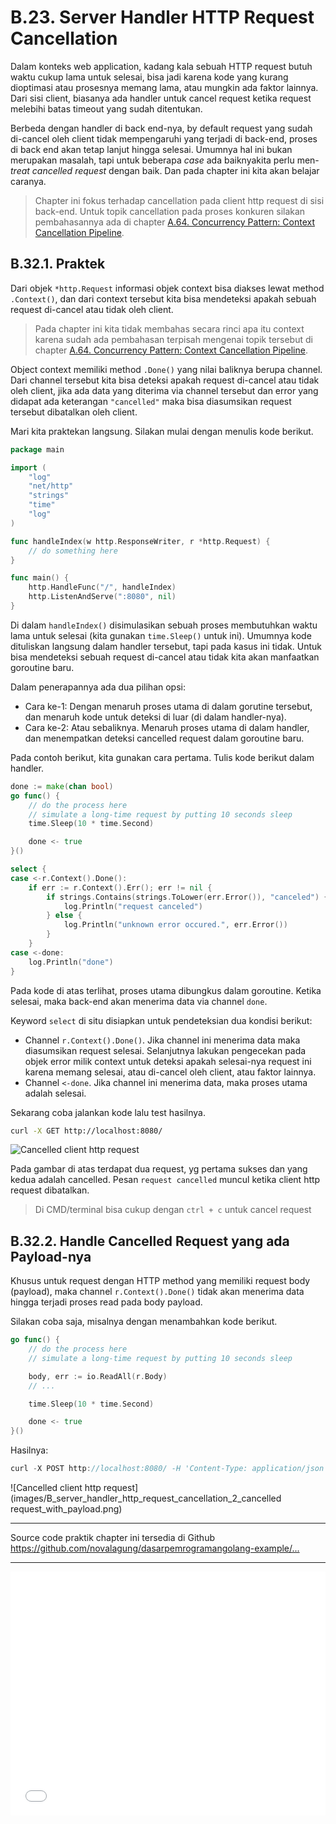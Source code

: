 # B.23. Server Handler HTTP Request Cancellation

Dalam konteks web application, kadang kala sebuah HTTP request butuh waktu cukup lama untuk selesai, bisa jadi karena kode yang kurang dioptimasi atau prosesnya memang lama, atau mungkin ada faktor lainnya. Dari sisi client, biasanya ada handler untuk cancel request ketika request melebihi batas timeout yang sudah ditentukan.

Berbeda dengan handler di back end-nya, by default request yang sudah di-cancel oleh client tidak mempengaruhi yang terjadi di back-end, proses di back end akan tetap lanjut hingga selesai. Umumnya hal ini bukan merupakan masalah, tapi untuk beberapa *case* ada baiknyakita perlu men-*treat* *cancelled request* dengan baik. Dan pada chapter ini kita akan belajar caranya.

> Chapter ini fokus terhadap cancellation pada client http request di sisi back-end. Untuk topik cancellation pada proses konkuren silakan pembahasannya ada di chapter [A.64. Concurrency Pattern: Context Cancellation Pipeline](/A-pipeline-context-cancellation.html).

## B.32.1. Praktek

Dari objek `*http.Request` informasi objek context bisa diakses lewat method `.Context()`, dan dari context tersebut kita bisa mendeteksi apakah sebuah request di-cancel atau tidak oleh client.

> Pada chapter ini kita tidak membahas secara rinci apa itu context karena sudah ada pembahasan terpisah mengenai topik tersebut di chapter [A.64. Concurrency Pattern: Context Cancellation Pipeline](/A-pipeline-context-cancellation.html).

Object context memiliki method `.Done()` yang nilai baliknya berupa channel. Dari channel tersebut kita bisa deteksi apakah request di-cancel atau tidak oleh client, jika ada data yang diterima via channel tersebut dan error yang didapat ada keterangan `"cancelled"` maka bisa diasumsikan request tersebut dibatalkan oleh client.

Mari kita praktekan langsung. Silakan mulai dengan menulis kode berikut.

```go
package main

import (
    "log"
    "net/http"
    "strings"
    "time"
    "log"
)

func handleIndex(w http.ResponseWriter, r *http.Request) {
    // do something here
}

func main() {
    http.HandleFunc("/", handleIndex)
    http.ListenAndServe(":8080", nil)
}
```

Di dalam `handleIndex()` disimulasikan sebuah proses membutuhkan waktu lama untuk selesai (kita gunakan `time.Sleep()` untuk ini). Umumnya kode dituliskan langsung dalam handler tersebut, tapi pada kasus ini tidak. Untuk bisa mendeteksi sebuah request di-cancel atau tidak kita akan manfaatkan goroutine baru.

Dalam penerapannya ada dua pilihan opsi:

- Cara ke-1: Dengan menaruh proses utama di dalam gorutine tersebut, dan menaruh kode untuk deteksi di luar (di dalam handler-nya).
- Cara ke-2: Atau sebaliknya. Menaruh proses utama di dalam handler, dan menempatkan deteksi cancelled request dalam goroutine baru.

Pada contoh berikut, kita gunakan cara pertama. Tulis kode berikut dalam handler.

```go
done := make(chan bool)
go func() {
    // do the process here
    // simulate a long-time request by putting 10 seconds sleep
    time.Sleep(10 * time.Second)

    done <- true
}()

select {
case <-r.Context().Done():
    if err := r.Context().Err(); err != nil {
        if strings.Contains(strings.ToLower(err.Error()), "canceled") {
            log.Println("request canceled")
        } else {
            log.Println("unknown error occured.", err.Error())
        }
    }
case <-done:
    log.Println("done")
}
```

Pada kode di atas terlihat, proses utama dibungkus dalam goroutine. Ketika selesai, maka back-end akan menerima data via channel `done`.

Keyword `select` di situ disiapkan untuk pendeteksian dua kondisi berikut:

- Channel `r.Context().Done()`. Jika channel ini menerima data maka diasumsikan request selesai. Selanjutnya lakukan pengecekan pada objek error milik context untuk deteksi apakah selesai-nya request ini karena memang selesai, atau di-cancel oleh client, atau faktor lainnya.
- Channel `<-done`. Jika channel ini menerima data, maka proses utama adalah selesai.

Sekarang coba jalankan kode lalu test hasilnya.

```bash
curl -X GET http://localhost:8080/
```

![Cancelled client http request](images/B_server_handler_http_request_cancellation_1_cancelled_request_get.png)

Pada gambar di atas terdapat dua request, yg pertama sukses dan yang kedua adalah cancelled. Pesan `request cancelled` muncul ketika client http request dibatalkan.

> Di CMD/terminal bisa cukup dengan `ctrl + c` untuk cancel request

## B.32.2. Handle Cancelled Request yang ada Payload-nya

Khusus untuk request dengan HTTP method yang memiliki request body (payload), maka channel `r.Context().Done()` tidak akan menerima data hingga terjadi proses read pada body payload.

Silakan coba saja, misalnya dengan menambahkan kode berikut.

```go
go func() {
    // do the process here
    // simulate a long-time request by putting 10 seconds sleep

    body, err := io.ReadAll(r.Body)
    // ...

    time.Sleep(10 * time.Second)

    done <- true
}()
```

Hasilnya:

```go
curl -X POST http://localhost:8080/ -H 'Content-Type: application/json' -d '{}'
```

!\[Cancelled client http request\](images/B_server_handler_http_request_cancellation_2_cancelled request_with_payload.png)

---

<div class="source-code-link">
    <div class="source-code-link-message">Source code praktik chapter ini tersedia di Github</div>
    <a href="https://github.com/novalagung/dasarpemrogramangolang-example/tree/master/chapter-B.23-server-handler-http-request-cancellation">https://github.com/novalagung/dasarpemrogramangolang-example/...</a>
</div>

---

<iframe src="partial/ebooks.html" width="100%" height="390px" frameborder="0" scrolling="no"></iframe>
